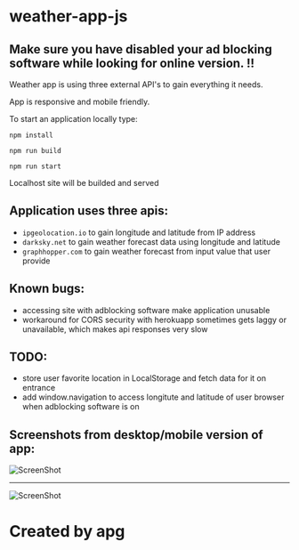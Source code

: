 # weather-app-js
## Make sure you have disabled your ad blocking software while looking for online version. !!

Weather app is using three external API's to gain everything it needs. 

App is responsive and mobile friendly.

To start an application locally type:
```
npm install
```
```
npm run build
```
```
npm run start
```

Localhost site will be builded and served

## Application uses three apis:
* `ipgeolocation.io` to gain longitude and latitude from IP address
* `darksky.net` to gain weather forecast data using longitude and latitude
* `graphhopper.com` to gain weather forecast from input value that user provide

## Known bugs:
* accessing site with adblocking software make application unusable
* workaround for CORS security with herokuapp sometimes gets laggy or unavailable, which makes api responses very slow

## TODO:
* store user favorite location in LocalStorage and fetch data for it on entrance
* add window.navigation to access longitute and latitude of user browser when adblocking software is on

## Screenshots from desktop/mobile version of app:
![ScreenShot](https://i.ibb.co/gjcTPmD/apg-weather-apg-desktop.png)

___

![ScreenShot](https://i.ibb.co/GdBTMLq/apg-weather-apg-mobile.png)





# Created by apg
